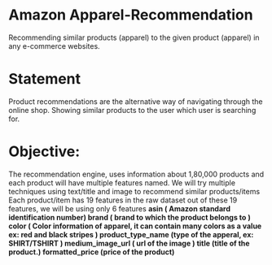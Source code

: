 # Amazon Apparel-Recommendation

Recommending similar products (apparel) to the given product (apparel) in any e-commerce websites.

# Statement
Product recommendations are the alternative way of navigating through the online shop. Showing similar products to the user which user is searching for.
# Objective:
The recommendation engine, uses information about 1,80,000 products and each product will have multiple features named.
We will try multiple techniques using text/title and image to recommend similar products/items
Each product/item has 19 features in the raw dataset out of these 19 features, we will be using only 6 features
<b>
asin ( Amazon standard identification number)
brand ( brand to which the product belongs to )
color ( Color information of apparel, it can contain many colors as a value ex: red and black stripes )
product_type_name (type of the apperal, ex: SHIRT/TSHIRT )
medium_image_url ( url of the image )
title (title of the product.)
formatted_price (price of the product)
  </b>
